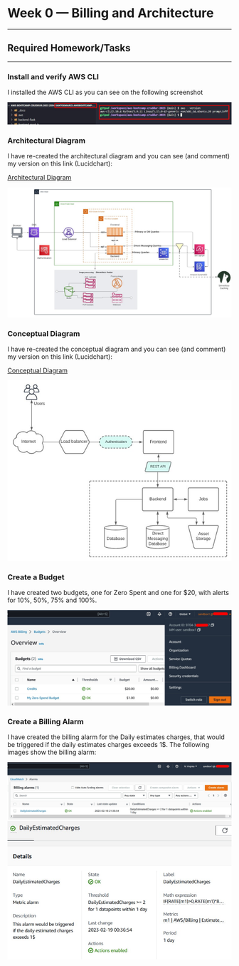 # Week 0 — Billing and Architecture
---
## Required Homework/Tasks
---
### Install and verify AWS CLI

I installed the AWS CLI as you can see on the following screenshot

![AWS CLI installed](assets/week0-awscli.jpg)

### Architectural Diagram

I have re-created the architectural diagram and you can see (and comment) my version on this link (Lucidchart):

[Architectural Diagram](https://lucid.app/lucidchart/c5f755b5-6793-4c95-8414-3ff48da8631a/edit?viewport_loc=-1328%2C-898%2C4039%2C1940%2C0_0&invitationId=inv_bb45e1c7-73de-4c2a-9931-961d99376db7)

![Logical/Architectural diagram](assets/week0-cruddur-logical-diagram.jpg)

### Conceptual Diagram

I have re-created the conceptual diagram and you can see (and comment) my version on this link (Lucidchart):

[Conceptual Diagram](https://lucid.app/lucidchart/bd1479fe-be72-47bb-9116-7c09b18e81cd/edit?viewport_loc=-9%2C-2106%2C2994%2C1437%2C0_0&invitationId=inv_9d1143f7-7056-499b-86cb-ea50b194f2e5)

![Conceptual Diagram](assets/week0-cruddur-conceptual-diagram.jpg)

### Create a Budget

I have created two budgets, one for Zero Spent and one for $20, with alerts for 10%, 50%, 75% and 100%.

![Budgets](assets/week0-budgets.jpg)

### Create a  Billing Alarm

I have created the billing alarm for the Daily estimates charges, that would be triggered if the daily estimates charges exceeds 1$.
The following images show the billing alarm:

![Billing 1](assets/week0-billing1.jpg)
![Billing detail](assets/week0-billing2.jpg)
